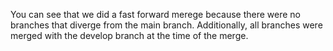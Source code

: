 You can see that we did a fast forward merege because there were no branches that diverge from the main branch. Additionally, all branches were merged with the develop branch at the time of the merge.
